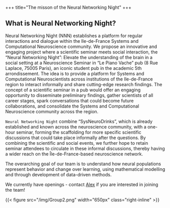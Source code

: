 +++ 
title="The misson of the Neural Networking Night"
+++


##  __What is Neural Networking Night?__

Neural Networking Night (NNN) establishes a platform for regular interactions and dialogue within the Ile-de-France Systems and Computational Neuroscience community. We propose an innovative and engaging project where a scientific seminar meets social interaction, the “Neural Networking Night”: Elevate the understanding of the brain in a social setting at a Neuroscience Seminar in “Le Piano Vache” pub (8 Rue Laplace, 75005 Paris), an iconic student pub in the academic 5th arrondissement. The idea is to provide a platform for Systems and Computational Neuroscientists across institutions of the Ile-de-France region to interact informally and share cutting-edge research findings. The concept of a scientific seminar in a pub would offer an engaging opportunity to disseminate preliminary findings, gather scientists of all career stages, spark conversations that could become future collaborations, and consolidate the Systems and Computational Neuroscience community across the region.

``Neural Networking Night`` combine “SysNeuroDrinks”, which is already established and known across the neuroscience community, with a one-hour seminar, forming the scaffolding for more specific scientific discussions that could take place informally after the questions. By combining the scientific and social events, we further hope to retain seminar attendees to circulate in these informal discussions, thereby having a wider reach on the Île-de-France-based neuroscience network. 


The overarching goal of our team is to understand how neural populations represent behavior and change over learning, using mathematical modelling and through development of data-driven methods. 

We currently have openings - contact [Alex](mailto:natasha.cayco.gajic@ens.fr) if you are interested in joining the team!

{{< figure src="/img/Group2.png" width="650px" class="right-inline" >}}
